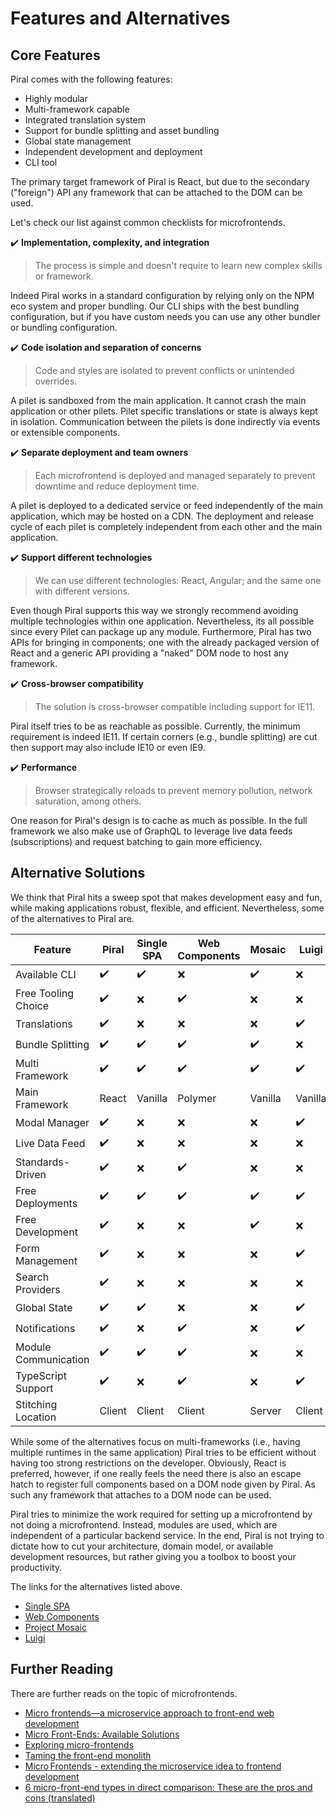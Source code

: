 # Features and Alternatives

## Core Features

Piral comes with the following features:

- Highly modular
- Multi-framework capable
- Integrated translation system
- Support for bundle splitting and asset bundling
- Global state management
- Independent development and deployment
- CLI tool

The primary target framework of Piral is React, but due to the secondary ("foreign") API any framework that can be attached to the DOM can be used.

Let's check our list against common checklists for microfrontends.

✔️ **Implementation, complexity, and integration**

> The process is simple and doesn't require to learn new complex skills or framework.

Indeed Piral works in a standard configuration by relying only on the NPM eco system and proper bundling. Our CLI ships with the best bundling configuration, but if you have custom needs you can use any other bundler or bundling configuration.

✔️ **Code isolation and separation of concerns**

> Code and styles are isolated to prevent conflicts or unintended overrides.

A pilet is sandboxed from the main application. It cannot crash the main application or other pilets. Pilet specific translations or state is always kept in isolation. Communication between the pilets is done indirectly via events or extensible components.

✔️ **Separate deployment and team owners**

> Each microfrontend is deployed and managed separately to prevent downtime and reduce deployment time.

A pilet is deployed to a dedicated service or feed independently of the main application, which may be hosted on a CDN. The deployment and release cycle of each pilet is completely independent from each other and the main application.

✔️ **Support different technologies**

> We can use different technologies: React, Angular; and the same one with different versions.

Even though Piral supports this way we strongly recommend avoiding multiple technologies within one application. Nevertheless, its all possible since every Pilet can package up any module. Furthermore, Piral has two APIs for bringing in components; one with the already packaged version of React and a generic API providing a "naked" DOM node to host any framework.

✔️ **Cross-browser compatibility**

> The solution is cross-browser compatible including support for IE11.

Piral itself tries to be as reachable as possible. Currently, the minimum requirement is indeed IE11. If certain corners (e.g., bundle splitting) are cut then support may also include IE10 or even IE9.

✔️ **Performance**

> Browser strategically reloads to prevent memory pollution, network saturation, among others.

One reason for Piral's design is to cache as much as possible. In the full framework we also make use of GraphQL to leverage live data feeds (subscriptions) and request batching to gain more efficiency.

## Alternative Solutions

We think that Piral hits a sweep spot that makes development easy and fun, while making applications robust, flexible, and efficient. Nevertheless, some of the alternatives to Piral are.

| Feature              | Piral  | Single SPA | Web Components | Mosaic  | Luigi   |
|----------------------|--------|------------|----------------|---------|---------|
| Available CLI        | ✔️     | ✔️         | ❌              | ✔️      | ❌       |
| Free Tooling Choice  | ✔️     | ❌          | ✔️             | ❌       | ❌       |
| Translations         | ✔️     | ❌          | ❌              | ❌       | ✔️      |
| Bundle Splitting     | ✔️     | ✔️         | ✔️             | ✔️      | ❌       |
| Multi Framework      | ✔️     | ✔️         | ✔️             | ✔️      | ✔️      |
| Main Framework       | React  | Vanilla    | Polymer        | Vanilla | Vanilla |
| Modal Manager        | ✔️     | ❌          | ❌              | ❌       | ✔️      |
| Live Data Feed       | ✔️     | ❌          | ❌              | ❌       | ❌       |
| Standards-Driven     | ✔️     | ❌          | ✔️             | ❌       | ❌       |
| Free Deployments     | ✔️     | ✔️         | ✔️             | ✔️      | ✔️      |
| Free Development     | ✔️     | ❌          | ❌              | ✔️      | ❌       |
| Form Management      | ✔️     | ❌          | ❌              | ❌       | ✔️      |
| Search Providers     | ✔️     | ❌          | ❌              | ❌       | ❌       |
| Global State         | ✔️     | ✔️         | ❌              | ❌       | ✔️      |
| Notifications        | ✔️     | ❌          | ✔️             | ❌       | ✔️      |
| Module Communication | ✔️     | ✔️         | ✔️             | ❌       | ❌       |
| TypeScript Support   | ✔️     | ❌          | ✔️             | ❌       | ✔️      |
| Stitching Location   | Client | Client     | Client         | Server  | Client  |

While some of the alternatives focus on multi-frameworks (i.e., having multiple runtimes in the same application) Piral tries to be efficient without having too strong restrictions on the developer. Obviously, React is preferred, however, if one really feels the need there is also an escape hatch to register full components based on a DOM node given by Piral. As such any framework that attaches to a DOM node can be used.

Piral tries to minimize the work required for setting up a microfrontend by not doing a microfrontend. Instead, modules are used, which are independent of a particular backend service. In the end, Piral is not trying to dictate how to cut your architecture, domain model, or available development resources, but rather giving you a toolbox to boost your productivity.

The links for the alternatives listed above.

- [Single SPA](https://single-spa.js.org)
- [Web Components](https://www.webcomponents.org)
- [Project Mosaic](https://www.mosaic9.org)
- [Luigi](https://github.com/SAP/luigi)

## Further Reading

There are further reads on the topic of microfrontends.

- [Micro frontends—a microservice approach to front-end web development](https://medium.com/@tomsoderlund/micro-frontends-a-microservice-approach-to-front-end-web-development-f325ebdadc16)
- [Micro Front-Ends: Available Solutions](https://medium.embengineering.com/micro-front-ends-whats-the-best-solution-3bc31218eae4)
- [Exploring micro-frontends](https://medium.com/@benjamin.d.johnson/exploring-micro-frontends-87a120b3f71c)
- [Taming the front-end monolith](https://blog.logrocket.com/taming-the-front-end-monolith-dbaede402c39)
- [Micro Frontends - extending the microservice idea to frontend development](https://micro-frontends.org)
- [6 micro-front-end types in direct comparison: These are the pros and cons (translated)](https://bit.ly/2K1zbu2)
